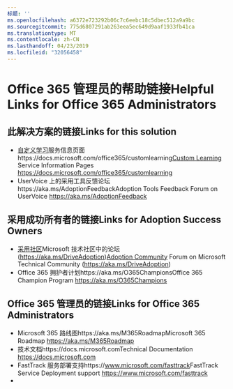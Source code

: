 ```yaml
---
标题: ''
ms.openlocfilehash: a6372e723292b06c7c6eebc18c5dbec512a9a9bc
ms.sourcegitcommit: 775d6807291ab263eea5ec649d9aaf1933fb41ca
ms.translationtype: MT
ms.contentlocale: zh-CN
ms.lasthandoff: 04/23/2019
ms.locfileid: "32056458"
---
```

# <a name="helpful-links-for-office-365-administrators"></a><span data-ttu-id="32fe0-102">Office 365 管理员的帮助链接</span><span class="sxs-lookup"><span data-stu-id="32fe0-102">Helpful Links for Office 365 Administrators</span></span>

## <a name="links-for-this-solution"></a><span data-ttu-id="32fe0-103">此解决方案的链接</span><span class="sxs-lookup"><span data-stu-id="32fe0-103">Links for this solution</span></span>

- <span data-ttu-id="32fe0-104">[自定义学习](https://docs.microsoft.com/office365/customlearning)服务信息页面https://docs.microsoft.com/office365/customlearning</span><span class="sxs-lookup"><span data-stu-id="32fe0-104">[Custom Learning](https://docs.microsoft.com/office365/customlearning) Service Information Pages https://docs.microsoft.com/office365/customlearning</span></span>
- <span data-ttu-id="32fe0-105">UserVoice 上的采用工具反馈论坛https://aka.ms/AdoptionFeedback</span><span class="sxs-lookup"><span data-stu-id="32fe0-105">Adoption Tools Feedback Forum on UserVoice https://aka.ms/AdoptionFeedback</span></span> 

## <a name="links-for-adoption-success-owners"></a><span data-ttu-id="32fe0-106">采用成功所有者的链接</span><span class="sxs-lookup"><span data-stu-id="32fe0-106">Links for Adoption Success Owners</span></span>
- <span data-ttu-id="32fe0-107">[采用社区](https://aka.ms/DriveAdoption)Microsoft 技术社区中的论坛 (https://aka.ms/DriveAdoption)</span><span class="sxs-lookup"><span data-stu-id="32fe0-107">[Adoption Community](https://aka.ms/DriveAdoption) Forum on Microsoft Technical Community (https://aka.ms/DriveAdoption)</span></span>
- <span data-ttu-id="32fe0-108">Office 365 拥护者计划https://aka.ms/O365Champions</span><span class="sxs-lookup"><span data-stu-id="32fe0-108">Office 365 Champion Program https://aka.ms/O365Champions</span></span> 

## <a name="links-for-office-365-administrators"></a><span data-ttu-id="32fe0-109">Office 365 管理员的链接</span><span class="sxs-lookup"><span data-stu-id="32fe0-109">Links for Office 365 Administrators</span></span>
- <span data-ttu-id="32fe0-110">Microsoft 365 路线图https://aka.ms/M365Roadmap</span><span class="sxs-lookup"><span data-stu-id="32fe0-110">Microsoft 365 Roadmap https://aka.ms/M365Roadmap</span></span>
- <span data-ttu-id="32fe0-111">技术文档https://docs.microsoft.com</span><span class="sxs-lookup"><span data-stu-id="32fe0-111">Technical Documentation https://docs.microsoft.com</span></span>
- <span data-ttu-id="32fe0-112">FastTrack 服务部署支持https://www.microsoft.com/fasttrack</span><span class="sxs-lookup"><span data-stu-id="32fe0-112">FastTrack Service Deployment support https://www.microsoft.com/fasttrack</span></span>
- 
